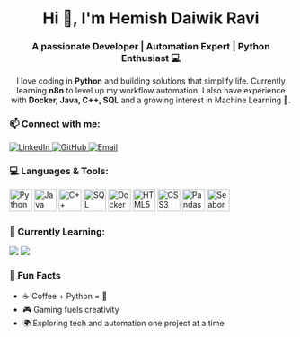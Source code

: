 <h1 align="center">Hi 👋, I'm Hemish Daiwik Ravi</h1>
<h3 align="center">A passionate Developer | Automation Expert | Python Enthusiast 💻</h3>

<p align="center">
I love coding in <b>Python</b> and building solutions that simplify life. Currently learning <b>n8n</b> to level up my workflow automation. I also have experience with <b>Docker, Java, C++, SQL</b> and a growing interest in Machine Learning 🤖.
</p>

<h3 align="left">📫 Connect with me:</h3>
<p align="left">
  <a href="https://www.linkedin.com/in/hemish-ravi/" target="_blank">
    <img src="https://img.shields.io/badge/LinkedIn-0A66C2?style=for-the-badge&logo=linkedin&logoColor=white" alt="LinkedIn"/>
  </a>
  <a href="https://github.com/hemishravi" target="_blank">
    <img src="https://img.shields.io/badge/GitHub-181717?style=for-the-badge&logo=github&logoColor=white" alt="GitHub"/>
  </a>
  <a href="mailto:your.email@example.com" target="_blank">
    <img src="https://img.shields.io/badge/Email-D14836?style=for-the-badge&logo=gmail&logoColor=white" alt="Email"/>
  </a>
</p>

<h3 align="left">💻 Languages & Tools:</h3>
<p align="left">
  <img src="https://cdn.jsdelivr.net/gh/devicons/devicon/icons/python/python-original.svg" width="40" height="40" alt="Python" />
  <img src="https://cdn.jsdelivr.net/gh/devicons/devicon/icons/java/java-original.svg" width="40" height="40" alt="Java" />
  <img src="https://cdn.jsdelivr.net/gh/devicons/devicon/icons/cplusplus/cplusplus-original.svg" width="40" height="40" alt="C++" />
  <img src="https://cdn.jsdelivr.net/gh/devicons/devicon/icons/mysql/mysql-original.svg" width="40" height="40" alt="SQL" />
  <img src="https://cdn.jsdelivr.net/gh/devicons/devicon/icons/docker/docker-original.svg" width="40" height="40" alt="Docker" />
  <img src="https://cdn.jsdelivr.net/gh/devicons/devicon/icons/html5/html5-original.svg" width="40" height="40" alt="HTML5" />
  <img src="https://cdn.jsdelivr.net/gh/devicons/devicon/icons/css3/css3-original.svg" width="40" height="40" alt="CSS3" />
  <img src="https://cdn.jsdelivr.net/gh/devicons/devicon/icons/pandas/pandas-original.svg" width="40" height="40" alt="Pandas" />
  <img src="https://seaborn.pydata.org/_images/logo-mark-lightbg.svg" width="40" height="40" alt="Seaborn" />
</p>


<h3 align="left">🌱 Currently Learning:</h3>
<p align="left">
  <img src="https://img.shields.io/badge/n8n-FF6C37?style=for-the-badge&logo=n8n&logoColor=white" />
  <img src="https://img.shields.io/badge/Machine_Learning-F7931E?style=for-the-badge&logo=python&logoColor=white" />
</p>

<h3 align="left">🎯 Fun Facts</h3>
<ul>
  <li>☕ Coffee + Python = 💖</li>
  <li>🎮 Gaming fuels creativity</li>
  <li>🌍 Exploring tech and automation one project at a time</li>
</ul>
